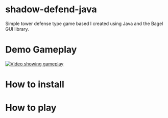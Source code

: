 # shadow-defend-java
Simple tower defense type game based I created using Java and the Bagel GUI library. 

# Demo Gameplay 

[![Video showing gameplay](http://img.youtube.com/vi/u6LZTGjbzhc/0.jpg)](http://www.youtube.com/watch?v=u6LZTGjbzhc "Shadow Defend Gameplay")

# How to install 

# How to play 
